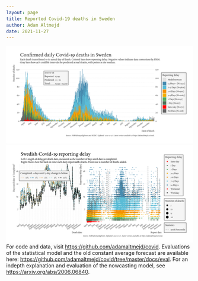 ```yaml
---
layout: page
title: Reported Covid-19 deaths in Sweden
author: Adam Altmejd
date: 2021-11-27
---
```


![Graph of Swedish Covid-19 deaths with reporting delay.](deaths_lag_sweden_2021-11-27.png "Swedish Covid-19 deaths.")
![Graph of Swedish Covid-19 reporting delay in daily deaths.](lag_trend_sweden_2021-11-27.png "Trend in Swedish Covid-19 mortality reporting delay.")
For code and data, visit <https://github.com/adamaltmejd/covid>.
Evaluations of the statistical model and the old constant average forecast are available here: <https://github.com/adamaltmejd/covid/tree/master/docs/eval>.
For an indepth explanation and evaluation of the nowcasting model, see <https://arxiv.org/abs/2006.06840>.
